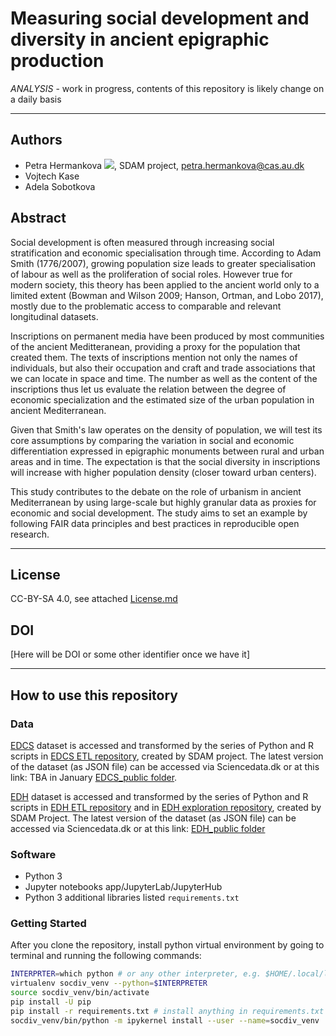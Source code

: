 # Measuring social development and diversity in ancient epigraphic production
*ANALYSIS* - work in progress, contents of this repository is likely change on a daily basis

---
## Authors
* Petra Hermankova [![](https://orcid.org/sites/default/files/images/orcid_16x16.png)](https://orcid.org/0000-0002-6349-0540), SDAM project, petra.hermankova@cas.au.dk
* Vojtech Kase
* Adela Sobotkova

## Abstract
Social development is often measured through increasing social stratification and economic specialisation through time. According to Adam Smith (1776/2007), growing population size leads to greater specialisation of labour as well as the proliferation of social roles. However true for modern society, this theory has been applied to the ancient world only to a limited extent (Bowman and Wilson 2009; Hanson, Ortman, and Lobo 2017), mostly due to the problematic access to comparable and relevant longitudinal datasets.

Inscriptions on permanent media have been produced by most communities of the ancient Meditteranean, providing a proxy for the population that created them. The texts of inscriptions mention not only the names of individuals, but also their occupation and craft and trade associations that we can locate in space and time. The number as well as the content of the inscriptions thus let us evaluate the relation between the degree of economic specialization and the estimated size of the urban population in ancient Mediterranean. 

Given that Smith's law operates on the density of population, we will test its core assumptions by comparing the variation in social and economic differentiation expressed in epigraphic monuments between rural and urban areas and in time. The expectation is that the social diversity in inscriptions will increase with higher population density (closer toward urban centers). 

This study contributes to the debate on the role of urbanism in ancient Mediterranean by using large-scale but highly granular data as proxies for economic and social development. The study aims to set an example by following FAIR data principles and best practices in reproducible open research.

---

## License
CC-BY-SA 4.0, see attached [License.md](https://github.com/sdam-au/EDCS_ETL/blob/master/LICENSE.md)

## DOI
[Here will be DOI or some other identifier once we have it]


---
## How to use this repository

### Data
[EDCS](http://www.manfredclauss.de/) dataset is accessed and transformed by the series of Python and R scripts in [EDCS ETL repository](https://github.com/sdam-au/EDCS_ETL), created by SDAM project. The latest version of the dataset (as JSON file) can be accessed via Sciencedata.dk or at this link: TBA in January [EDCS_public folder](https://sciencedata.dk/shared/1f5f56d09903fe259c0906add8b3a55e). 

[EDH]() dataset is accessed and transformed by the series of Python and R scripts in [EDH ETL repository](https://github.com/sdam-au/EDH_ETL) and in [EDH exploration repository](https://github.com/sdam-au/EDH_exploration), created by SDAM Project. The latest version of the dataset (as JSON file) can be accessed via Sciencedata.dk or at this link: [EDH_public folder](https://sciencedata.dk/shared/b6b6afdb969d378b70929e86e58ad975)

### Software
* Python 3
* Jupyter notebooks app/JupyterLab/JupyterHub
* Python 3 additional libraries listed `requirements.txt`


### Getting Started

After you clone the repository, install python virtual environment by going to terminal and running the following commands:
```bash
INTERPRTER=which python # or any other interpreter, e.g. $HOME/.local/lib/python-3.9.7/bin/python3
virtualenv socdiv_venv --python=$INTERPRETER
source socdiv_venv/bin/activate
pip install -U pip
pip install -r requirements.txt # install anything in requirements.txt
socdiv_venv/bin/python -m ipykernel install --user --name=socdiv_venv

```





